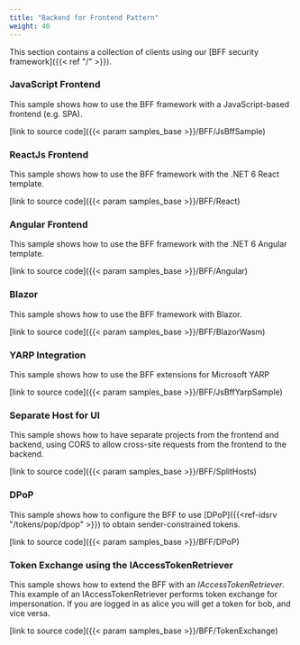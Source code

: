 ```yaml
---
title: "Backend for Frontend Pattern"
weight: 40
---
```


This section contains a collection of clients using our [BFF security framework]({{< ref "/" >}}).

### JavaScript Frontend
This sample shows how to use the BFF framework with a JavaScript-based frontend (e.g. SPA).

[link to source code]({{< param samples_base >}}/BFF/JsBffSample)

### ReactJs Frontend
This sample shows how to use the BFF framework with the .NET 6 React template.

[link to source code]({{< param samples_base >}}/BFF/React)

### Angular Frontend
This sample shows how to use the BFF framework with the .NET 6 Angular template.

[link to source code]({{< param samples_base >}}/BFF/Angular)

### Blazor
This sample shows how to use the BFF framework with Blazor.

[link to source code]({{< param samples_base >}}/BFF/BlazorWasm)

### YARP Integration
This sample shows how to use the BFF extensions for Microsoft YARP

[link to source code]({{< param samples_base >}}/BFF/JsBffYarpSample)

### Separate Host for UI
This sample shows how to have separate projects from the frontend and backend, using CORS to allow cross-site requests from the frontend to the backend.

[link to source code]({{< param samples_base >}}/BFF/SplitHosts)

### DPoP
This sample shows how to configure the BFF to use [DPoP]({{<ref-idsrv "/tokens/pop/dpop" >}}) to obtain sender-constrained tokens.

[link to source code]({{< param samples_base >}}/BFF/DPoP)

### Token Exchange using the IAccessTokenRetriever
This sample shows how to extend the BFF with an *IAccessTokenRetriever*. This example of an IAccessTokenRetriever performs token exchange for impersonation. If you are logged in as alice you will get a token for bob, and vice versa.

[link to source code]({{< param samples_base >}}/BFF/TokenExchange)
